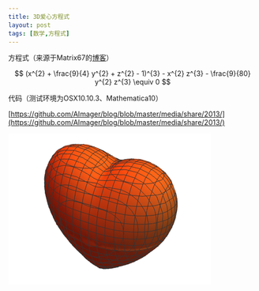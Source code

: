 ```yaml
---
title: 3D爱心方程式
layout: post
tags: [数学,方程式]
---
```


方程式（来源于Matrix67的[博客](http://www.matrix67.com/blog/archives/223)）

$$
(x^{2} + \frac{9}{4} y^{2} + z^{2} - 1)^{3} - x^{2} z^{3} - \frac{9}{80} y^{2} z^{3} \equiv  0
$$

代码（测试环境为OSX10.10.3、Mathematica10）

[https://github.com/AImager/blog/blob/master/media/share/2013/](https://github.com/AImager/blog/blob/master/media/share/2013/)


![](/media/img/2013/3D_love.png)